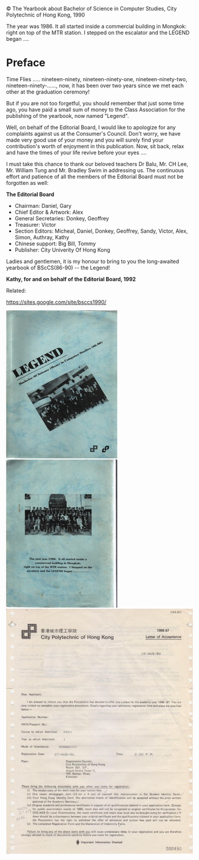 © The Yearbook about Bachelor of Science in Computer Studies, City Polytechnic of Hong Kong, 1990

The year was 1986. It all started inside a commercial building in Mongkok: right on top of the MTR station. I stepped on the escalator and the LEGEND began ....

# Preface

Time Flies ..... nineteen-ninety, nineteen-ninety-one, nineteen-ninety-two, nineteen-ninety-......, now, it has been over two years since we met each other at the graduation ceremony!

But if you are not too forgetful, you should remember that just some time ago, you have paid a small sum of money to the Class Association for the publishing of the yearbook, now named "Legend".

Well, on behalf of the Editorial Board, I would like to apologize for any complaints against us at the Consumer's Council. Don't worry, we have made very good use of your money and you will surely find your contribution's worth of enjoyment in this publication. Now, sit back, relax and have the times of your life revive before your eyes ....

I must take this chance to thank our beloved teachers Dr Balu, Mr. CH Lee, Mr. William Tung and Mr. Bradley Swim in addressing us. The continuous effort and patience of all the members of the Editorial Board must not be forgotten as well:

**The Editorial Board**

* Chairman: 	Daniel, Gary
* Chief Editor & Artwork: 	Alex
* General Secretaries: 	Donkey, Geoffrey
* Treasurer: 	Victor
* Section Editors: 	Micheal, Daniel, Donkey, Geoffrey, Sandy, Victor, Alex, Simon, Authray, Kathy
* Chinese support: 	Big Bill, Tommy
* Publisher: 	City Univerity Of Hong Kong

Ladies and gentlemen, it is my honour to bring to you the long-awaited yearbook of BScCS(86-90) -- the Legend!

**Kathy,
for and on behalf of the Editorial Board, 1992**



Related:

https://sites.google.com/site/bsccs1990/

![Front Cover](legend.fcover.jpg)
![Back Cover](legend.bcover.jpg)
![Letter of Acceptance 1986](letter.of.acceptance.jpg)
